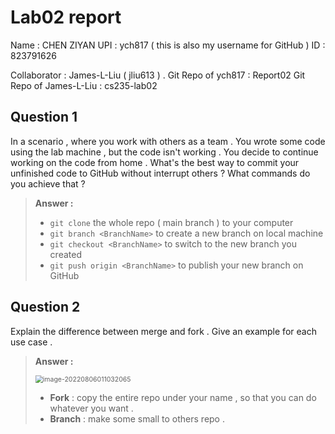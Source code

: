 # Lab02 report

Name : CHEN ZIYAN 
UPI : ych817 ( this is also my username for GitHub )
ID : 823791626 

Collaborator : James-L-Liu ( jliu613 ) . 
Git Repo of ych817 : Report02 
Git Repo of James-L-Liu : cs235-lab02

## Question 1

In a scenario , where you work with others as a team . You wrote some code using the lab machine , but the code isn't working . You decide to continue working on the code from home . What's the best way to commit your unfinished code to GitHub without interrupt others ? What commands do you achieve that ? 

> **Answer :**
>
> - `git clone` the whole repo ( main branch ) to your computer 
> - `git branch <BranchName>` to create a new branch on local machine
> - `git checkout <BranchName>` to switch to the new branch you created 
> - `git push origin <BranchName>`  to publish your new branch on GitHub

## Question 2

Explain the difference between merge and fork . Give an example for each use case . 

> **Answer :** 
>
> <img src="C:\Users\ChenZiyan\AppData\Roaming\Typora\typora-user-images\image-20220806011032065.png" alt="image-20220806011032065" style="zoom:75%;" />
>
> - **Fork** : copy the entire repo under your name , so that you can do whatever you want . 
> - **Branch** : make some small to others repo . 
